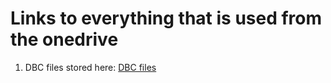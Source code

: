 # Links to everything that is used from the onedrive
1. DBC files stored here: [DBC files](https://mailuc.sharepoint.com/:f:/r/sites/g-BearcatElectricVehicle/Shared%20Documents/General/EV%203%20(2024-2025)/Powertrain/DBC%20Files?csf=1&web=1&e=YGdrE6)

